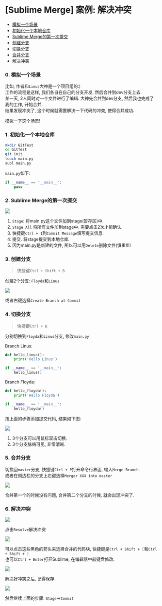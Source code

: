 # [Sublime Merge] 案例: 解决冲突

- [模拟一个场景](#0)  
- [初始化一个本地仓库](#1)  
- [Sublime Merge的第一次提交](#2)  
- [创建分支](#3)  
- [切换分支](#4)  
- [合并分支](#5)  
- [解决冲突](#6)  


### 0. 模拟一个场景
比如, 作者和`Linus`大神是一个项目组的:)    
工作的流程是这样, 我们各自在自己的分支开发, 然后合并到dev分支上去.    
某一天, 2人同时对一个文件进行了编辑. 大神先合并到dev分支, 然后我也完成了我的工作, 开始合并.    
结果发现冲突了, 这个时候就需要解决一下代码的冲突, 使得合并成功.    

模拟一下这个场景!    


### 1. 初始化一个本地仓库

```zsh
mkdir GitTest
cd GitTest
git init
touch main.py
subl main.py
```

`main.py`如下:

```Python
if __name__ == '__main__':
    pass
```


### 2. Sublime Merge的第一次提交

![](./01.png)

1. `Stage`: 将main.py这个文件加到stage(暂存区)中.    
2. `Stage All` 将所有文件加到stage中. 需要点击2次才能确认.    
3. 快捷键`ctrl + 1`到`Commit Message`填写提交信息.    
4. 提交. 将stage提交到本地仓库.    
5. 因为main.py是新建的文件, 所以可以用`Delete`删除文件(慎重!!!)    


### 3. 创建分支
> 快捷键`Ctrl + Shift + B`

创建2个分支: `Floyda`和`Linus`

![](./02.png)

或者右键选择`Create Branch at Commit`


### 4. 切换分支
> 快捷键`Ctrl + B`

分别切换到`Floyda`和`Linus`分支, 修改`main.py`

Branch Linus:

```Python
def hello_linus():
    print('Hello Linus')

if __name__ == '__main__':
    hello_linus()
```

Branch Floyda:

```Python
def hello_floyda():
    print('Hello Floyda')

if __name__ == '__main__':
    hello_floyda()
```

按上面的步骤添加提交代码, 结果如下图:

![](03.png)

1. 3个分支可以用鼠标双击切换.    
2. 3个分支脉络可见, 非常清晰.    



### 5. 合并分支

切换回`master`分支, 快捷键`Ctrl + P`打开命令行界面, 输入`Merge Branch`.    
或者在侧边栏的分支上右键选择`Merger XXX into master`    

![](04.png)


合并第一个的时候没有问题, 合并第二个分支的时候, 就会出现冲突了.


### 6. 解决冲突

![](05.png)

点击`Resolve`解决冲突

![](06.png)

可以点击这些黑色的箭头来选择合并的代码块, 快捷键是`Ctrl + Shift + [`和`Ctrl + Shift + ]`    
也可以`Ctrl + Enter`打开Sublime, 在编辑器中敲键盘修改.    

![](07.png)

解决好冲突之后, 记得保存. 

![](08.png)

然后继续上面的步骤: `Stage`->`Commit`
